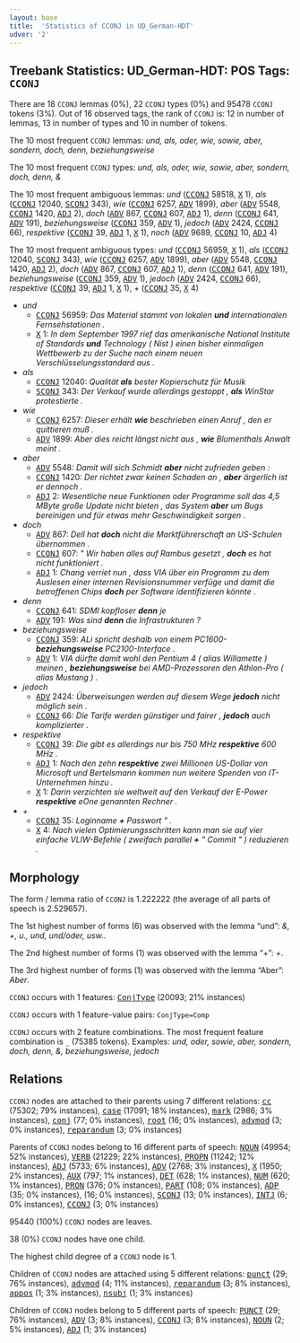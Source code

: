 ```yaml
---
layout: base
title:  'Statistics of CCONJ in UD_German-HDT'
udver: '2'
---
```


## Treebank Statistics: UD_German-HDT: POS Tags: `CCONJ`

There are 18 `CCONJ` lemmas (0%), 22 `CCONJ` types (0%) and 95478 `CCONJ` tokens (3%).
Out of 16 observed tags, the rank of `CCONJ` is: 12 in number of lemmas, 13 in number of types and 10 in number of tokens.

The 10 most frequent `CCONJ` lemmas: <em>und, als, oder, wie, sowie, aber, sondern, doch, denn, beziehungsweise</em>

The 10 most frequent `CCONJ` types:  <em>und, als, oder, wie, sowie, aber, sondern, doch, denn, &</em>

The 10 most frequent ambiguous lemmas: <em>und</em> (<tt><a href="de_hdt-pos-CCONJ.html">CCONJ</a></tt> 58518, <tt><a href="de_hdt-pos-X.html">X</a></tt> 1), <em>als</em> (<tt><a href="de_hdt-pos-CCONJ.html">CCONJ</a></tt> 12040, <tt><a href="de_hdt-pos-SCONJ.html">SCONJ</a></tt> 343), <em>wie</em> (<tt><a href="de_hdt-pos-CCONJ.html">CCONJ</a></tt> 6257, <tt><a href="de_hdt-pos-ADV.html">ADV</a></tt> 1899), <em>aber</em> (<tt><a href="de_hdt-pos-ADV.html">ADV</a></tt> 5548, <tt><a href="de_hdt-pos-CCONJ.html">CCONJ</a></tt> 1420, <tt><a href="de_hdt-pos-ADJ.html">ADJ</a></tt> 2), <em>doch</em> (<tt><a href="de_hdt-pos-ADV.html">ADV</a></tt> 867, <tt><a href="de_hdt-pos-CCONJ.html">CCONJ</a></tt> 607, <tt><a href="de_hdt-pos-ADJ.html">ADJ</a></tt> 1), <em>denn</em> (<tt><a href="de_hdt-pos-CCONJ.html">CCONJ</a></tt> 641, <tt><a href="de_hdt-pos-ADV.html">ADV</a></tt> 191), <em>beziehungsweise</em> (<tt><a href="de_hdt-pos-CCONJ.html">CCONJ</a></tt> 359, <tt><a href="de_hdt-pos-ADV.html">ADV</a></tt> 1), <em>jedoch</em> (<tt><a href="de_hdt-pos-ADV.html">ADV</a></tt> 2424, <tt><a href="de_hdt-pos-CCONJ.html">CCONJ</a></tt> 66), <em>respektive</em> (<tt><a href="de_hdt-pos-CCONJ.html">CCONJ</a></tt> 39, <tt><a href="de_hdt-pos-ADJ.html">ADJ</a></tt> 1, <tt><a href="de_hdt-pos-X.html">X</a></tt> 1), <em>noch</em> (<tt><a href="de_hdt-pos-ADV.html">ADV</a></tt> 9689, <tt><a href="de_hdt-pos-CCONJ.html">CCONJ</a></tt> 10, <tt><a href="de_hdt-pos-ADJ.html">ADJ</a></tt> 4)

The 10 most frequent ambiguous types:  <em>und</em> (<tt><a href="de_hdt-pos-CCONJ.html">CCONJ</a></tt> 56959, <tt><a href="de_hdt-pos-X.html">X</a></tt> 1), <em>als</em> (<tt><a href="de_hdt-pos-CCONJ.html">CCONJ</a></tt> 12040, <tt><a href="de_hdt-pos-SCONJ.html">SCONJ</a></tt> 343), <em>wie</em> (<tt><a href="de_hdt-pos-CCONJ.html">CCONJ</a></tt> 6257, <tt><a href="de_hdt-pos-ADV.html">ADV</a></tt> 1899), <em>aber</em> (<tt><a href="de_hdt-pos-ADV.html">ADV</a></tt> 5548, <tt><a href="de_hdt-pos-CCONJ.html">CCONJ</a></tt> 1420, <tt><a href="de_hdt-pos-ADJ.html">ADJ</a></tt> 2), <em>doch</em> (<tt><a href="de_hdt-pos-ADV.html">ADV</a></tt> 867, <tt><a href="de_hdt-pos-CCONJ.html">CCONJ</a></tt> 607, <tt><a href="de_hdt-pos-ADJ.html">ADJ</a></tt> 1), <em>denn</em> (<tt><a href="de_hdt-pos-CCONJ.html">CCONJ</a></tt> 641, <tt><a href="de_hdt-pos-ADV.html">ADV</a></tt> 191), <em>beziehungsweise</em> (<tt><a href="de_hdt-pos-CCONJ.html">CCONJ</a></tt> 359, <tt><a href="de_hdt-pos-ADV.html">ADV</a></tt> 1), <em>jedoch</em> (<tt><a href="de_hdt-pos-ADV.html">ADV</a></tt> 2424, <tt><a href="de_hdt-pos-CCONJ.html">CCONJ</a></tt> 66), <em>respektive</em> (<tt><a href="de_hdt-pos-CCONJ.html">CCONJ</a></tt> 39, <tt><a href="de_hdt-pos-ADJ.html">ADJ</a></tt> 1, <tt><a href="de_hdt-pos-X.html">X</a></tt> 1), <em>+</em> (<tt><a href="de_hdt-pos-CCONJ.html">CCONJ</a></tt> 35, <tt><a href="de_hdt-pos-X.html">X</a></tt> 4)


* <em>und</em>
  * <tt><a href="de_hdt-pos-CCONJ.html">CCONJ</a></tt> 56959: <em>Das Material stammt von lokalen <b>und</b> internationalen Fernsehstationen .</em>
  * <tt><a href="de_hdt-pos-X.html">X</a></tt> 1: <em>In dem September 1997 rief das amerikanische National Institute of Standards <b>und</b> Technology ( Nist ) einen bisher einmaligen Wettbewerb zu der Suche nach einem neuen Verschlüsselungsstandard aus .</em>
* <em>als</em>
  * <tt><a href="de_hdt-pos-CCONJ.html">CCONJ</a></tt> 12040: <em>Qualität <b>als</b> bester Kopierschutz für Musik</em>
  * <tt><a href="de_hdt-pos-SCONJ.html">SCONJ</a></tt> 343: <em>Der Verkauf wurde allerdings gestoppt , <b>als</b> WinStar protestierte .</em>
* <em>wie</em>
  * <tt><a href="de_hdt-pos-CCONJ.html">CCONJ</a></tt> 6257: <em>Dieser erhält <b>wie</b> beschrieben einen Anruf , den er quittieren muß .</em>
  * <tt><a href="de_hdt-pos-ADV.html">ADV</a></tt> 1899: <em>Aber dies reicht längst nicht aus , <b>wie</b> Blumenthals Anwalt meint .</em>
* <em>aber</em>
  * <tt><a href="de_hdt-pos-ADV.html">ADV</a></tt> 5548: <em>Damit will sich Schmidt <b>aber</b> nicht zufrieden geben :</em>
  * <tt><a href="de_hdt-pos-CCONJ.html">CCONJ</a></tt> 1420: <em>Der richtet zwar keinen Schaden an , <b>aber</b> ärgerlich ist er dennoch .</em>
  * <tt><a href="de_hdt-pos-ADJ.html">ADJ</a></tt> 2: <em>Wesentliche neue Funktionen oder Programme soll das 4,5 MByte große Update nicht bieten , das System <b>aber</b> um Bugs bereinigen und für etwas mehr Geschwindigkeit sorgen .</em>
* <em>doch</em>
  * <tt><a href="de_hdt-pos-ADV.html">ADV</a></tt> 867: <em>Dell hat <b>doch</b> nicht die Marktführerschaft an US-Schulen übernommen .</em>
  * <tt><a href="de_hdt-pos-CCONJ.html">CCONJ</a></tt> 607: <em>" Wir haben alles auf Rambus gesetzt , <b>doch</b> es hat nicht funktioniert .</em>
  * <tt><a href="de_hdt-pos-ADJ.html">ADJ</a></tt> 1: <em>Chang verriet nun , dass VIA über ein Programm zu dem Auslesen einer internen Revisionsnummer verfüge und damit die betroffenen Chips <b>doch</b> per Software identifizieren könnte .</em>
* <em>denn</em>
  * <tt><a href="de_hdt-pos-CCONJ.html">CCONJ</a></tt> 641: <em>SDMI kopfloser <b>denn</b> je</em>
  * <tt><a href="de_hdt-pos-ADV.html">ADV</a></tt> 191: <em>Was sind <b>denn</b> die Infrastrukturen ?</em>
* <em>beziehungsweise</em>
  * <tt><a href="de_hdt-pos-CCONJ.html">CCONJ</a></tt> 359: <em>ALi spricht deshalb von einem PC1600- <b>beziehungsweise</b> PC2100-Interface .</em>
  * <tt><a href="de_hdt-pos-ADV.html">ADV</a></tt> 1: <em>VIA dürfte damit wohl den Pentium 4 ( alias Willamette ) meinen , <b>beziehungsweise</b> bei AMD-Prozessoren den Athlon-Pro ( alias Mustang ) .</em>
* <em>jedoch</em>
  * <tt><a href="de_hdt-pos-ADV.html">ADV</a></tt> 2424: <em>Überweisungen werden auf diesem Wege <b>jedoch</b> nicht möglich sein .</em>
  * <tt><a href="de_hdt-pos-CCONJ.html">CCONJ</a></tt> 66: <em>Die Tarife werden günstiger und fairer , <b>jedoch</b> auch komplizierter .</em>
* <em>respektive</em>
  * <tt><a href="de_hdt-pos-CCONJ.html">CCONJ</a></tt> 39: <em>Die gibt es allerdings nur bis 750 MHz <b>respektive</b> 600 MHz .</em>
  * <tt><a href="de_hdt-pos-ADJ.html">ADJ</a></tt> 1: <em>Nach den zehn <b>respektive</b> zwei Millionen US-Dollar von Microsoft und Bertelsmann kommen nun weitere Spenden von IT-Unternehmen hinzu .</em>
  * <tt><a href="de_hdt-pos-X.html">X</a></tt> 1: <em>Darin verzichten sie weltweit auf den Verkauf der E-Power <b>respektive</b> eOne genannten Rechner .</em>
* <em>+</em>
  * <tt><a href="de_hdt-pos-CCONJ.html">CCONJ</a></tt> 35: <em>Loginname <b>+</b> Passwort " .</em>
  * <tt><a href="de_hdt-pos-X.html">X</a></tt> 4: <em>Nach vielen Optimierungsschritten kann man sie auf vier einfache VLIW-Befehle ( zweifach parallel <b>+</b> " Commit " ) reduzieren .</em>

## Morphology

The form / lemma ratio of `CCONJ` is 1.222222 (the average of all parts of speech is 2.529657).

The 1st highest number of forms (6) was observed with the lemma “und”: <em>&, +, u., und, und/oder, usw.</em>.

The 2nd highest number of forms (1) was observed with the lemma “+”: <em>+</em>.

The 3rd highest number of forms (1) was observed with the lemma “Aber”: <em>Aber</em>.

`CCONJ` occurs with 1 features: <tt><a href="de_hdt-feat-ConjType.html">ConjType</a></tt> (20093; 21% instances)

`CCONJ` occurs with 1 feature-value pairs: `ConjType=Comp`

`CCONJ` occurs with 2 feature combinations.
The most frequent feature combination is `_` (75385 tokens).
Examples: <em>und, oder, sowie, aber, sondern, doch, denn, &, beziehungsweise, jedoch</em>


## Relations

`CCONJ` nodes are attached to their parents using 7 different relations: <tt><a href="de_hdt-dep-cc.html">cc</a></tt> (75302; 79% instances), <tt><a href="de_hdt-dep-case.html">case</a></tt> (17091; 18% instances), <tt><a href="de_hdt-dep-mark.html">mark</a></tt> (2986; 3% instances), <tt><a href="de_hdt-dep-conj.html">conj</a></tt> (77; 0% instances), <tt><a href="de_hdt-dep-root.html">root</a></tt> (16; 0% instances), <tt><a href="de_hdt-dep-advmod.html">advmod</a></tt> (3; 0% instances), <tt><a href="de_hdt-dep-reparandum.html">reparandum</a></tt> (3; 0% instances)

Parents of `CCONJ` nodes belong to 16 different parts of speech: <tt><a href="de_hdt-pos-NOUN.html">NOUN</a></tt> (49954; 52% instances), <tt><a href="de_hdt-pos-VERB.html">VERB</a></tt> (21229; 22% instances), <tt><a href="de_hdt-pos-PROPN.html">PROPN</a></tt> (11242; 12% instances), <tt><a href="de_hdt-pos-ADJ.html">ADJ</a></tt> (5733; 6% instances), <tt><a href="de_hdt-pos-ADV.html">ADV</a></tt> (2768; 3% instances), <tt><a href="de_hdt-pos-X.html">X</a></tt> (1950; 2% instances), <tt><a href="de_hdt-pos-AUX.html">AUX</a></tt> (797; 1% instances), <tt><a href="de_hdt-pos-DET.html">DET</a></tt> (628; 1% instances), <tt><a href="de_hdt-pos-NUM.html">NUM</a></tt> (620; 1% instances), <tt><a href="de_hdt-pos-PRON.html">PRON</a></tt> (376; 0% instances), <tt><a href="de_hdt-pos-PART.html">PART</a></tt> (108; 0% instances), <tt><a href="de_hdt-pos-ADP.html">ADP</a></tt> (35; 0% instances),  (16; 0% instances), <tt><a href="de_hdt-pos-SCONJ.html">SCONJ</a></tt> (13; 0% instances), <tt><a href="de_hdt-pos-INTJ.html">INTJ</a></tt> (6; 0% instances), <tt><a href="de_hdt-pos-CCONJ.html">CCONJ</a></tt> (3; 0% instances)

95440 (100%) `CCONJ` nodes are leaves.

38 (0%) `CCONJ` nodes have one child.

The highest child degree of a `CCONJ` node is 1.

Children of `CCONJ` nodes are attached using 5 different relations: <tt><a href="de_hdt-dep-punct.html">punct</a></tt> (29; 76% instances), <tt><a href="de_hdt-dep-advmod.html">advmod</a></tt> (4; 11% instances), <tt><a href="de_hdt-dep-reparandum.html">reparandum</a></tt> (3; 8% instances), <tt><a href="de_hdt-dep-appos.html">appos</a></tt> (1; 3% instances), <tt><a href="de_hdt-dep-nsubj.html">nsubj</a></tt> (1; 3% instances)

Children of `CCONJ` nodes belong to 5 different parts of speech: <tt><a href="de_hdt-pos-PUNCT.html">PUNCT</a></tt> (29; 76% instances), <tt><a href="de_hdt-pos-ADV.html">ADV</a></tt> (3; 8% instances), <tt><a href="de_hdt-pos-CCONJ.html">CCONJ</a></tt> (3; 8% instances), <tt><a href="de_hdt-pos-NOUN.html">NOUN</a></tt> (2; 5% instances), <tt><a href="de_hdt-pos-ADJ.html">ADJ</a></tt> (1; 3% instances)

